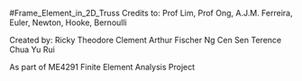 #Frame_Element_in_2D_Truss
Credits to: Prof Lim, Prof Ong, A.J.M. Ferreira, Euler, Newton, Hooke, Bernoulli

Created by:
Ricky Theodore
Clement Arthur Fischer
Ng Cen Sen Terence
Chua Yu Rui

As part of ME4291 Finite Element Analysis Project

